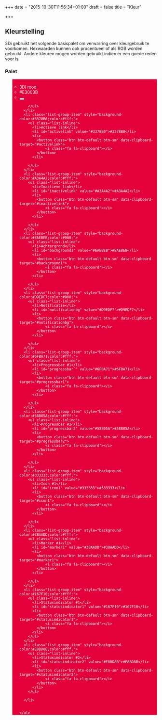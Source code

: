 +++
date = "2015-10-30T11:56:34+01:00"
draft = false
title = "Kleur"

+++

Kleurstelling
-------------

3Di gebruikt het volgende basispalet om verwarring over kleurgebruik te voorkomen. Hexwaarden kunnen ook procentueel of als RGB worden gebruikt. Andere kleuren mogen worden gebruikt indien er een goede reden voor is.

<div class="panel panel-default colorpalette">
  <div class="panel-heading">
    <h3 class="panel-title">Palet</h3>
  </div>
  <div class="panel-body">
    <ul class="list-group">
      <li class="list-group-item" style="background-color:#E3003B;color:#fff;">
      	<ul class="list-inline">
		  <li>3Di rood</li>
		  <li id="3dired" value="#E3003B">#E3003B</li>
		  <li>
  			<button class="btn btn-default btn-sm" data-clipboard-target="#3dired">
			    <i class="fa fa-clipboard"></i>
			</button>		  
		  </li>		  

		</ul>
      </li>
      <li class="list-group-item" style="background-color:#3378B0;color:#fff;">
      	<ul class="list-inline">
		  <li>Actieve link</li>
		  <li id="activelink" value="#3378B0">#3378B0</li>
		  <li>
  			<button class="btn btn-default btn-sm" data-clipboard-target="#activelink">
			    <i class="fa fa-clipboard"></i>
			</button>		  
		  </li>		  

		</ul>
      </li>
      <li class="list-group-item" style="background-color:#A3A4A2;color:#fff;">
      	<ul class="list-inline">
		  <li>Inactieve link</li>
		  <li id="inactivelink" value="#A3A4A2">#A3A4A2</li>
		  <li>
  			<button class="btn btn-default btn-sm" data-clipboard-target="#inactivelink">
			    <i class="fa fa-clipboard"></i>
			</button>		  
		  </li>		  

		</ul>
      </li>
      <li class="list-group-item" style="background-color:#EAEBEB;color:#000;">
      	<ul class="list-inline">
		  <li>Achtergrond</li>
		  <li id="background1" value="#EAEBEB">#EAEBEB</li>
		  <li>
  			<button class="btn btn-default btn-sm" data-clipboard-target="#background1">
			    <i class="fa fa-clipboard"></i>
			</button>		  
		  </li>		  

		</ul>
      </li>
      <li class="list-group-item" style="background-color:#D9EDF7;color:#000;">
      	<ul class="list-inline">
		  <li>Notificatie</li>
		  <li id="notificationbg" value="#D9EDF7">#D9EDF7</li>
		  <li>
  			<button class="btn btn-default btn-sm" data-clipboard-target="#notificationbg">
			    <i class="fa fa-clipboard"></i>
			</button>		  
		  </li>		  

		</ul>
      </li>
      <li class="list-group-item" style="background-color:#6FBA71;color:#fff;">
      	<ul class="list-inline">
		  <li>Progressbar #1</li>
		  <li id="progressbar`" value="#6FBA71">#6FBA71</li>
		  <li>
  			<button class="btn btn-default btn-sm" data-clipboard-target="#progressbar1">
			    <i class="fa fa-clipboard"></i>
			</button>		  
		  </li>		  

		</ul>
      </li>
      <li class="list-group-item" style="background-color:#58B05A;color:#fff;">
      	<ul class="list-inline">
		  <li>Progressbar #2</li>
		  <li id="progressbar2" value="#58B05A">#58B05A</li>
		  <li>
  			<button class="btn btn-default btn-sm" data-clipboard-target="#progressbar2">
			    <i class="fa fa-clipboard"></i>
			</button>		  
		  </li>		  

		</ul>
      </li>
      <li class="list-group-item" style="background-color:#333333;color:#fff;">
      	<ul class="list-inline">
		  <li>Icon #1</li>
		  <li id="icon1" value="#333333">#333333</li>
		  <li>
  			<button class="btn btn-default btn-sm" data-clipboard-target="#icon1">
			    <i class="fa fa-clipboard"></i>
			</button>		  
		  </li>		  

		</ul>
      </li>
      <li class="list-group-item" style="background-color:#38AADD;color:#fff;">
      	<ul class="list-inline">
		  <li>Marker #1</li>
		  <li id="marker1" value="#38AADD">#38AADD</li>
		  <li>
  			<button class="btn btn-default btn-sm" data-clipboard-target="#marker1">
			    <i class="fa fa-clipboard"></i>
			</button>		  
		  </li>		  

		</ul>
      </li>
      <li class="list-group-item" style="background-color:#167F10;color:#fff;">
      	<ul class="list-inline">
		  <li>Statusindicator #1</li>
		  <li id="statusindicator1" value="#167F10">#167F10</li>
		  <li>
  			<button class="btn btn-default btn-sm" data-clipboard-target="#statusindicator1">
			    <i class="fa fa-clipboard"></i>
			</button>		  
		  </li>		  
		</ul>
      </li>
      <li class="list-group-item" style="background-color:#E8BD8B;color:#fff;">
      	<ul class="list-inline">
		  <li>Statusindicator #2</li>
		  <li id="statusindicator2" value="#E8BD8B">#E8BD8B</li>
		  <li>
  			<button class="btn btn-default btn-sm" data-clipboard-target="#statusindicator2">
			    <i class="fa fa-clipboard"></i>
			</button>		  
		  </li>
		</ul>

      </li>


    </ul>
  </div>
</div>